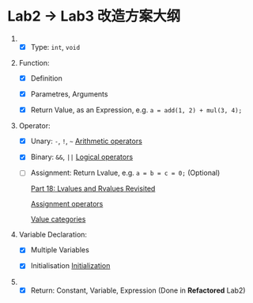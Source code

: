 # Lab2 -> Lab3 改造方案大纲

1. - [x] Type: `int`, `void`

2. Function:

   - [x] Definition
  
   - [x] Parametres, Arguments

   - [x] Return Value, as an Expression, e.g. `a = add(1, 2) + mul(3, 4);` 
  
3. Operator:

   - [x] Unary: `-`, `!`, `~` [Arithmetic operators](https://en.cppreference.com/w/c/language/operator_arithmetic)

   - [x] Binary: `&&`, `||` [Logical operators](https://en.cppreference.com/w/c/language/operator_logical)
   
   - [ ] Assignment: Return Lvalue, e.g. `a = b = c = 0;` (Optional)
         
      [Part 18: Lvalues and Rvalues Revisited](https://github.com/DoctorWkt/acwj/tree/master/18_Lvalues_Revisited)

      [Assignment operators](https://en.cppreference.com/w/c/language/operator_assignment)

      [Value categories](https://en.cppreference.com/w/c/language/value_category)

4. Variable Declaration:

   - [x] Multiple Variables

   - [x] Initialisation [Initialization](https://en.cppreference.com/w/c/language/initialization)

5. - [x] Return: Constant, Variable, Expression (Done in **Refactored** Lab2)
